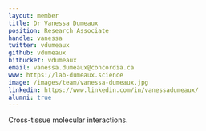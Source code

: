 ```yaml
---
layout: member
title: Dr Vanessa Dumeaux
position: Research Associate
handle: vanessa
twitter: vdumeaux
github: vdumeaux
bitbucket: vdumeaux
email: vanessa.dumeaux@concordia.ca
www: https://lab-dumeaux.science
image: /images/team/vanessa-dumeaux.jpg
linkedin: https://www.linkedin.com/in/vanessadumeaux/
alumni: true
---
```


Cross-tissue molecular interactions.
